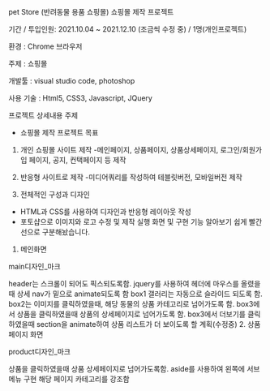 pet Store (반려동물 용품 쇼핑몰)
쇼핑몰 제작 프로젝트

기간 / 투입인원: 2021.10.04 ~ 2021.12.10 (조금씩 수정 중) / 1명(개인프로젝트)

환경 : Chrome 브라우저

주제 : 쇼핑몰

개발툴 : visual studio code, photoshop

사용 기술 : Html5, CSS3, Javascript, JQuery

프로젝트 상세내용
주제

 * 쇼핑몰 제작 프로젝트
목표

 1. 개인 쇼핑몰 사이트 제작
  -메인페이지, 상품페이지, 상품상세페이지, 로그인/회원가입 페이지, 공지, 컨택페이지 등 제작
  
 2. 반응형 사이트로 제작
  -미디어쿼리를 작성하여 테블릿버전, 모바일버전 제작
  
 3. 전체적인 구성과 디자인
  - HTML과 CSS를 사용하여 디자인과 반응형 레이아웃 작성
  - 포토샵으로 이미지와 로고 수정 및 제작
실행 화면 및 구현 기능
알아보기 쉽게 빨간 선으로 구분해놨습니다.

1. 메인화면

main디자인_마크

header는 스크롤이 되어도 픽스되도록함. jquery를 사용하여 헤더에 마우스를 올렸을때 상세 nav가 밑으로 animate되도록 함
box1 갤러리는 자동으로 슬라이드 되도록 함.
box2는 이미지를 클릭하였을때, 해당 동물의 상품 카테고리로 넘어가도록 함.
box3에서 상품을 클릭하였을때 상품의 상세페이지로 넘어가도록 함.
box3에서 더보기를 클릭하였을때 section을 animate하여 상품 리스트가 더 보이도록 할 계획(수정중)
2. 상품페이지 화면

product디자인_마크

상품을 클릭하였을때 상품 상세페이지로 넘어가도록함.
aside를 사용하여 왼쪽에 서브 메뉴 구현
해당 페이지 카테고리를 강조함
